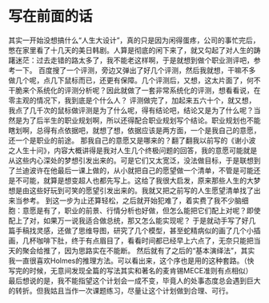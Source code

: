 # 写在前面的话

其实一开始没想搞什么“人生大设计”，真的只是因为闲得蛋疼，公司的事忙完后，憋在家里看了十几天的美日韩剧。人算是彻底的闲下来了，就又勾起了对人生的踌躇迷茫：过去走错的路太多了，我不能老这样啊，于是就想到做个职业测评吧，参考一下。
百度搜了一个评测，旁边又弹出了好几个评测，然后我就想，干嘛不多做几个呢，点几下鼠标而已，还更有保障。几个评测后，又想，这太片面了，何不干脆来个系统化的评测分析呢？因此就做了一套非常系统化的评测，想看看说，在零主观的情况下，我到底是个什么人？
评测做完了，加起来五六十个，就又想，我点了几千次的鼠标做评测是为了什么呢，得有结论吧，结论又是为了什么呢？当然是为了后半生的职业规划啊，所以还得配合职业规划写个结论。职业规划也不能瞎划啊，总得有点依据吧，就想了想，依据应该是两方面，一个是我自己的意愿，还一个是职业的前途。
那我自己的意愿又是哪来的？翻了翻我以前写的《谢小波之人生十问》，内容大概讲得是我对人生几个终极问题的回答，我的意愿可能就是从这些内心深处的梦想引发出来的。可是它们又太宽泛，没法做目标，于是联想到了兰迪波许在他最后一课上做的，从小就把自己的愿望做一个清单，不管是可能还是不可能，就算是想变超人也都先写上。这给了我很大启发，原来那些人生的大梦想是由这些好玩到可笑的愿望引发出来的。我就又把之前写的人生愿望清单找了出来当参考。
到这一步为止还算轻松，之后就开始犯难了，着实费了我不少脑细胞：意愿是有了，职业的前景、行情分析也好做，但怎么能把它们配上对呢？即使配上了对，如果万一说我适合做总统，那又怎么能实现呢？
于是就动手写了好几篇手稿找灵感，还做了思维导图，研究了几个模型，甚至蛇精病似的画了几个小插画，几杯咖啡下肚，终于有点眉目了，看看时间都已经早上六点了，无奈只能把当天的聚会给推了，因为思路实在不能断。
然后就有了之后的“基本演绎法”，其实我一直很喜欢Holmes的推理方法。可以看出来，这个序也是用的这种套路。（快写完的时候，无意间发现全篇的写法其实和著名的麦肯锡MECE准则有点相似）
最后想说的是，我不能指望这个计划会一成不变，毕竟人的处事态度总会遇到巨大的转折。但我姑且当作一次课题练习，尽量让这个计划做到合理、可行。